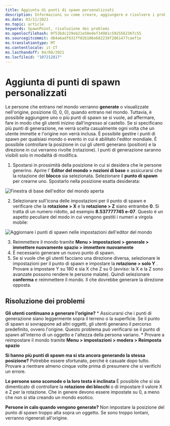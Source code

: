 ```yaml
---
title: Aggiunta di punti di spawn personalizzati
description: Informazioni su come creare, aggiungere e risolvere i problemi relativi ai punti di spawn personalizzati a AltspaceVR.
ms.date: 03/11/2021
ms.topic: article
keywords: SpawnPoint, risoluzione dei problemi
ms.openlocfilehash: 0f53bdc229eb21e50edef34981c592556236fc55
ms.sourcegitcommit: d84a6adf631ff02b106e682238f2861477caef1e
ms.translationtype: MT
ms.contentlocale: it-IT
ms.lasthandoff: 04/08/2021
ms.locfileid: "107212817"
---
```

# <a name="adding-custom-spawn-points"></a>Aggiunta di punti di spawn personalizzati

Le persone che entrano nel mondo verranno **generate** o visualizzate nell'origine, posizione (0, 0, 0), quando entrano nel mondo. Tuttavia, è possibile aggiungere uno o più punti di spawn se si vuole, ad affermare, fare in modo che gli utenti inizino dall'ingresso al castello. Se si specificano più punti di generazione, ne verrà scelta casualmente ogni volta che un utente immette e l'origine non verrà inclusa. È possibile gestire i punti di spawn per qualsiasi mondo o evento in cui è abilitato l'editor mondiale. È possibile controllare la posizione in cui gli utenti generano (position) e la direzione in cui verranno rivolte (rotazione). I punti di generazione saranno visibili solo in modalità di modifica. 

1. Spostarsi in prossimità della posizione in cui si desidera che le persone generino. Aprire l' **Editor del mondo > nozioni di base** e assicurarsi che la rotazione del **blocco** sia selezionata. Selezionare il **punto di spawn** per crearne uno. Spostarlo nella posizione esatta desiderata:

![Finestra di base dell'editor del mondo aperta](images/spawn-points-img-01.png)

2. Selezionare sull'icona delle impostazioni per il punto di spawn e verificare che la **rotazione > X** e la **rotazione > Z** siano entrambe **0**. Si tratta di un numero ridotto, ad esempio **8.537777745 e-07**. Questo è un aspetto peculiare del modo in cui vengono gestiti i numeri a virgola mobile:

![Aggiornare i punti di spawn nelle impostazioni dell'editor del mondo](images/spawn-points-img-02.png)

3. Reimmettere il mondo tramite **Menu > impostazioni > generale > immettere nuovamente spazio > immettere nuovamente**
4. È necessario generare un nuovo punto di spawn.
5. Se si vuole che gli utenti facciano una direzione diversa, selezionare le impostazioni per il punto di spawn e impostare la **rotazione > solo Y** . Provare a impostare Y su 180 e sia X che Z su 0 (avviso: la X e la Z sono avanzate possono rendere le persone malate). Quindi selezionare **conferma** e reimmettere il mondo. Il che dovrebbe generare la direzione opposta. 

## <a name="troubleshooting"></a>Risoluzione dei problemi

**Gli utenti continuano a generare l'origine?**
    * Assicurarsi che i punti di generazione siano leggermente sopra il terreno o la superficie. Se il punto di spawn si sovrappone ad altri oggetti, gli utenti generano il percorso predefinito, ovvero l'origine. Questo problema può verificarsi se il punto di spawn all'interno di un oggetto e l'altezza della persona variano. 
    * Provare a reimpostare il mondo tramite **Menu > impostazioni > modera > Reimposta spazio**

**Si hanno più punti di spawn ma si sta ancora generando la stessa posizione?**
Potrebbe essere sfortunato, perché è casuale dopo tutto. Provare a rientrare almeno cinque volte prima di presumere che si verifichi un errore. 

**Le persone sono scomode o la loro testa è inclinata** È possibile che si sia dimenticato di controllare la **rotazione dei blocchi** o di impostare il valore X e Z per la rotazione. Che in genere devono essere impostate su 0, a meno che non si stia creando un mondo esotico. 

**Persone in calo quando vengono generate?**
Non impostare la posizione del punto di spawn troppo alta sopra un oggetto. Se sono troppo lontani, verranno rigenerati all'origine.